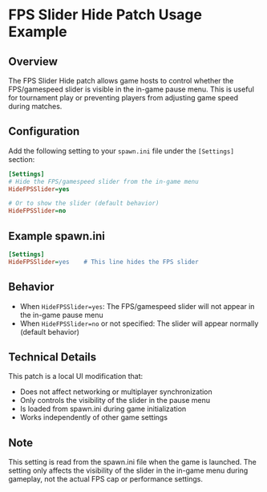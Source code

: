 # FPS Slider Hide Patch Usage Example

## Overview
The FPS Slider Hide patch allows game hosts to control whether the FPS/gamespeed slider is visible in the in-game pause menu. This is useful for tournament play or preventing players from adjusting game speed during matches.

## Configuration

Add the following setting to your `spawn.ini` file under the `[Settings]` section:

```ini
[Settings]
# Hide the FPS/gamespeed slider from the in-game menu
HideFPSSlider=yes

# Or to show the slider (default behavior)
HideFPSSlider=no
```

## Example spawn.ini

```ini
[Settings]
HideFPSSlider=yes    # This line hides the FPS slider
```

## Behavior

- When `HideFPSSlider=yes`: The FPS/gamespeed slider will not appear in the in-game pause menu
- When `HideFPSSlider=no` or not specified: The slider will appear normally (default behavior)

## Technical Details

This patch is a local UI modification that:
- Does not affect networking or multiplayer synchronization
- Only controls the visibility of the slider in the pause menu
- Is loaded from spawn.ini during game initialization
- Works independently of other game settings

## Note

This setting is read from the spawn.ini file when the game is launched. The setting only affects the visibility of the slider in the in-game menu during gameplay, not the actual FPS cap or performance settings.
